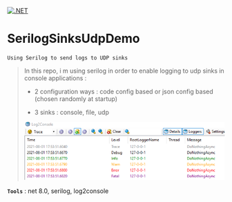 [![.NET](https://github.com/aimenux/SerilogSinksUdpDemo/actions/workflows/ci.yml/badge.svg)](https://github.com/aimenux/SerilogSinksUdpDemo/actions/workflows/ci.yml)

# SerilogSinksUdpDemo
```
Using Serilog to send logs to UDP sinks
```

> In this repo, i m using serilog in order to enable logging to udp sinks in console applications :
>
> - 2 configuration ways : code config based or json config based (chosen randomly at startup)
>
> - 3 sinks : console, file, udp
>
> ![SerilogSinksUdpDemo](Screenshots/SerilogSinksUdpDemo.png)
>

**`Tools`** : net 8.0, serilog, log2console